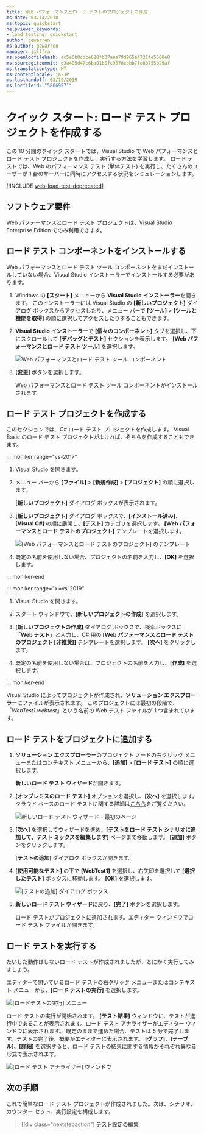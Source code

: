 ```yaml
---
title: Web パフォーマンスとロード テストのプロジェクトの作成
ms.date: 03/14/2018
ms.topic: quickstart
helpviewer_keywords:
- load testing, quickstart
author: gewarren
ms.author: gewarren
manager: jillfra
ms.openlocfilehash: ac5e6b8cdce628fb37aea79d965a4721fe5560e0
ms.sourcegitcommit: d3a485d47c6ba01b0fc9878cbbb7fe88755b29af
ms.translationtype: HT
ms.contentlocale: ja-JP
ms.lasthandoff: 03/19/2019
ms.locfileid: "58069971"
---
```

# <a name="quickstart-create-a-load-test-project"></a>クイック スタート: ロード テスト プロジェクトを作成する

この 10 分間のクイック スタートでは、Visual Studio で Web パフォーマンスとロード テスト プロジェクトを作成し、実行する方法を学習します。 ロード テストでは、Web のパフォーマンス テスト (単体テスト) を実行し、たくさんのユーザーが 1 台のサーバーに同時にアクセスする状況をシミュレーションします。

[!INCLUDE [web-load-test-deprecated](includes/web-load-test-deprecated.md)]

## <a name="software-requirements"></a>ソフトウェア要件

Web パフォーマンスとロード テスト プロジェクトは、Visual Studio Enterprise Edition でのみ利用できます。

## <a name="install-the-load-testing-component"></a>ロード テスト コンポーネントをインストールする

Web パフォーマンスとロード テスト ツール コンポーネントをまだインストールしていない場合、Visual Studio インストーラーでインストールする必要があります。

1. Windows の **[スタート]** メニューから **Visual Studio インストーラー**を開きます。 このインストーラーには Visual Studio の **[新しいプロジェクト]** ダイアログ ボックスからアクセスしたり、メニュー バーで **[ツール]** > **[ツールと機能を取得]** の順に選択してアクセスしたりすることもできます。

1. **Visual Studio インストーラー**で **[個々のコンポーネント]** タブを選択し、下にスクロールして **[デバッグとテスト]** セクションを表示します。 **[Web パフォーマンスとロード テスト ツール]** を選択します。

   ![Web パフォーマンスとロード テスト ツール コンポーネント](media/web-perf-load-testing-tools-component.png)

1. **[変更]** ボタンを選択します。

   Web パフォーマンスとロード テスト ツール コンポーネントがインストールされます。

## <a name="create-a-load-test-project"></a>ロード テスト プロジェクトを作成する

このセクションでは、C# ロード テスト プロジェクトを作成します。 Visual Basic のロード テスト プロジェクトがよければ、そちらを作成することもできます。

::: moniker range="vs-2017"

1. Visual Studio を開きます。

2. メニュー バーから **[ファイル]** > **[新規作成]** > **[プロジェクト]** の順に選択します。

   **[新しいプロジェクト]** ダイアログ ボックスが表示されます。

3. **[新しいプロジェクト]** ダイアログ ボックスで、**[インストール済み]**、**[Visual C#]** の順に展開し、**[テスト]** カテゴリを選択します。 **[Web パフォーマンスとロード テストのプロジェクト]** テンプレートを選択します。

   ![[Web パフォーマンスとロード テストのプロジェクト] のテンプレート](media/web-perf-load-test-project-template.png)

4. 既定の名前を使用しない場合、プロジェクトの名前を入力し、**[OK]** を選択します。

::: moniker-end

::: moniker range=">=vs-2019"

1. Visual Studio を開きます。

2. スタート ウィンドウで、**[新しいプロジェクトの作成]** を選択します。

3. **[新しいプロジェクトの作成]** ダイアログ ボックスで、検索ボックスに「**Web テスト**」と入力し、C# 用の **[Web パフォーマンスとロード テストのプロジェクト \[非推奨]]** テンプレートを選択します。 **[次へ]** をクリックします。

4. 既定の名前を使用しない場合は、プロジェクトの名前を入力し、**[作成]** を選択します。

::: moniker-end

   Visual Studio によってプロジェクトが作成され、**ソリューション エクスプローラー**にファイルが表示されます。 このプロジェクトには最初の段階で、「*WebTest1.webtest*」という名前の Web テスト ファイルが 1 つ含まれています。

## <a name="add-a-load-test-to-the-project"></a>ロード テストをプロジェクトに追加する

1. **ソリューション エクスプローラー**のプロジェクト ノードの右クリック メニューまたはコンテキスト メニューから、**[追加]** > **[ロード テスト]** の順に選択します。

   **新しいロード テスト ウィザード**が開きます。

1. **[オンプレミスのロード テスト]** オプションを選択し、**[次へ]** を選択します。 クラウド ベースのロード テストに関する詳細は[こちら](/azure/devops/test/load-test/get-started-simple-cloud-load-test?view=vsts)をご覧ください。

   ![新しいロード テスト ウィザード - 最初のページ](media/load-test-wizard-page-1.png)

1. **[次へ]** を選択してウィザードを進め、**[テストをロード テスト シナリオに追加して、テスト ミックスを編集します]** ページまで移動します。 **[追加]** ボタンをクリックします。

   **[テストの追加]** ダイアログ ボックスが開きます。

1. **[使用可能なテスト]** の下で **[WebTest1]** を選択し、右矢印を選択して **[選択したテスト]** ボックスに移動します。 **[OK]** を選択します。

   ![[テストの追加] ダイアログ ボックス](media/add-tests-dialog-box.png)

1. **新しいロード テスト ウィザード**に戻り、**[完了]** ボタンを選択します。

   ロード テストがプロジェクトに追加されます。エディター ウィンドウでロード テスト ファイルが開きます。

## <a name="run-the-load-test"></a>ロード テストを実行する

たいした動作はしないロード テストが作成されましたが、とにかく実行してみましょう。

エディターで開いているロード テストの右クリック メニューまたはコンテキスト メニューから、**[ロード テストの実行]** を選択します。

![[ロードテストの実行] メニュー](media/run-load-test.png)

ロード テストの実行が開始されます。 **[テスト結果]** ウィンドウに、テストが進行中であることが表示されます。ロード テスト アナライザーがエディター ウィンドウに表示されます。 既定のままで進めた場合、テストは 5 分で完了します。テストの完了後、概要がエディターに表示されます。 **[グラフ]**、**[テーブル]**、**[詳細]** を選択すると、ロード テストの結果に関する情報がそれぞれ異なる形式で表示されます。

![[ロード テスト アナライザー] ウィンドウ](media/load-test-analyzer.png)

## <a name="next-steps"></a>次の手順

これで簡単なロード テスト プロジェクトが作成されました。次は、シナリオ、カウンター セット、実行設定を構成します。

> [!div class="nextstepaction"]
> [テスト設定の編集](edit-load-tests.md)
